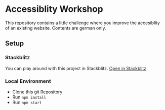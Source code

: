 # Accessiblity Workshop

This repository contains a little challenge where you improve the accesiblity of an existing website. Contents are german only.

## Setup

### Stackblitz

You can play around with this project in Stackblitz. [Open in Stackblitz](https://stackblitz.com/github/ThomasPfeiffer/accessiblity.workshop)

### Local Environment

- Clone this git Repository
- Run `npm install`
- Run `npm start`
